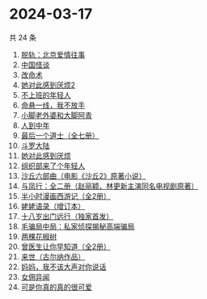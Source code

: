 # 2024-03-17

共 24 条

<!-- BEGIN WEREAD -->
<!-- 最后更新时间 2024-03-17 08:02:21 +0800 -->
1. [脱轨：北京爱情往事](https://weread.qq.com/web/bookDetail/e43329a0813ab89d6g014c1f)
1. [中国怪谈](https://weread.qq.com/web/bookDetail/8c132e40813ab89c4g011749)
1. [改命术](https://weread.qq.com/web/bookDetail/9e632180813ab8795g011db9)
1. [她对此感到厌烦2](https://weread.qq.com/web/bookDetail/c7732910813ab89d4g0178fc)
1. [不上班的年轻人](https://weread.qq.com/web/bookDetail/15332be0813ab869eg01463b)
1. [命悬一线，我不放手](https://weread.qq.com/web/bookDetail/0fa32270813ab89dbg011d04)
1. [小脚老外婆和大脚阿青](https://weread.qq.com/web/bookDetail/a63329b0813ab8976g011d15)
1. [人到中年](https://weread.qq.com/web/bookDetail/53432fd0813ab89bdg010e2e)
1. [最后一个道士（全七册）](https://weread.qq.com/web/bookDetail/1b1320507223e1791b1f1d3)
1. [斗罗大陆](https://weread.qq.com/web/bookDetail/3f832f105724353f8a62cda)
1. [她对此感到厌烦](https://weread.qq.com/web/bookDetail/8f632e60813ab7dcbg015740)
1. [组织部来了个年轻人](https://weread.qq.com/web/bookDetail/00432890813ab82d5g0124b1)
1. [沙丘六部曲（电影《沙丘2》原著小说）](https://weread.qq.com/web/bookDetail/a7b321607199d7fba7bb736)
1. [与凤行：全二册（赵丽颖、林更新主演同名电视剧原著）](https://weread.qq.com/web/bookDetail/8a1327b055401a8a15ae90c)
1. [半小时漫画西游记（全2册）](https://weread.qq.com/web/bookDetail/85432da0813ab89bbg014e25)
1. [姥姥语录（增订本）](https://weread.qq.com/web/bookDetail/33f324e0813ab70d6g010a9b)
1. [十八岁出门远行（独家首发）](https://weread.qq.com/web/bookDetail/23b32ed0813ab8976g017476)
1. [毛骗局中局：私家侦探揭秘高端骗局](https://weread.qq.com/web/bookDetail/e4a32960813ab89c3g01927f)
1. [两棵花椒树](https://weread.qq.com/web/bookDetail/e1932f30813ab7f21g015fbb)
1. [曾医生让你早知道（全2册）](https://weread.qq.com/web/bookDetail/58732e60813ab7208g01540f)
1. [来世（古尔纳作品）](https://weread.qq.com/web/bookDetail/56932ac0813ab74bdg016d51)
1. [妈妈，我不该大声对你说话](https://weread.qq.com/web/bookDetail/b5032bf0813ab89c4g016140)
1. [女佣异闻](https://weread.qq.com/web/bookDetail/fd032c70813ab8976g013096)
1. [可是你真的真的很可爱](https://weread.qq.com/web/bookDetail/c75322b072323ea5c7580fe)
<!-- END WEREAD -->